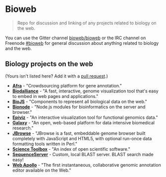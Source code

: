 # Bioweb
> Repo for discussion and linking of any projects related to biology on the web.

You can use the Gitter channel [bioweb/bioweb](http://gitter.im/bioweb/bioweb) or the IRC channel on Freenode [#bioweb](https://www.irccloud.com/#!/ircs://irc.freenode.net:6697/%23bioweb) for general discussion about anything related to biology and the web.

## Biology projects on the web
(Yours isn't listed here? Add it with a [pull request](https://help.github.com/articles/using-pull-requests).)

* **[Afra](http://afra.sbcs.qmul.ac.uk)** - "Crowdsourcing platform for gene annotation."
* **[Biodalliance](http://www.biodalliance.org)** - "A fast, interactive, genome visualization tool that's easy to embed in web pages and applications."
* **[BioJS](http://biojs.net)** - "Components to represent all biological data on the web."
* **[Bionode](http://bionode.io)** - "Node.js modules for bioinformatics on the server and browser."
* **[Epiviz](http://epiviz.github.io)** - "An interactive visualization tool for functional genomics data."
* **[Galaxy](http://galaxyproject.org)** - "An open, web-based platform for data intensive biomedical research."
* **[JBrowse](http://jbrowse.org)** - "JBrowse is a fast, embeddable genome browser built completely with JavaScript and HTML5, with optional run-once data formatting tools written in Perl."
* **[Science Toolbox](http://sciencetoolbox.org)** - "An index of open scientific software."
* **[SequenceServer](http://sequenceserver.com/)** - Custom, local BLAST server. BLAST search made easy!
* **[Web Apollo](http://apollo.berkeleybop.org)** - "The first instantaneous, collaborative genomic annotation editor available on the Web."
